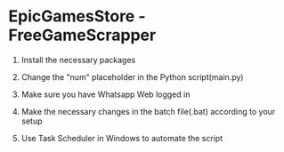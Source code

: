 # EpicGamesStore - FreeGameScrapper

1) Install the necessary packages 
2) Change the "num" placeholder in the Python script(main.py)
3) Make sure you have Whatsapp Web logged in
4) Make the necessary changes in the batch file(.bat) according to your setup

5) Use Task Scheduler in Windows to automate the script


